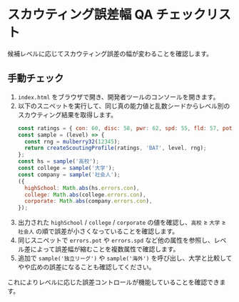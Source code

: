 # スカウティング誤差幅 QA チェックリスト

候補レベルに応じてスカウティング誤差の幅が変わることを確認します。

## 手動チェック
1. `index.html` をブラウザで開き、開発者ツールのコンソールを開きます。
2. 以下のスニペットを実行して、同じ真の能力値と乱数シードからレベル別のスカウティング結果を取得します。
   ```js
   const ratings = { con: 60, disc: 58, pwr: 62, spd: 55, fld: 57, pot: 72 };
   const sample = (level) => {
     const rng = mulberry32(12345);
     return createScoutingProfile(ratings, 'BAT', level, rng);
   };
   const hs = sample('高校');
   const college = sample('大学');
   const company = sample('社会人');
   ({
     highSchool: Math.abs(hs.errors.con),
     college: Math.abs(college.errors.con),
     corporate: Math.abs(company.errors.con),
   });
   ```
3. 出力された `highSchool` / `college` / `corporate` の値を確認し、`高校` ≥ `大学` ≥ `社会人` の順で誤差が小さくなっていることを確認します。
4. 同じスニペットで `errors.pot` や `errors.spd` など他の属性を参照し、レベル差によって誤差幅が縮むことを複数属性で確認します。
5. 追加で `sample('独立リーグ')` や `sample('海外')` を呼び出し、大学と比較してやや広めの誤差になることも確認してください。

これによりレベルに応じた誤差コントロールが機能していることを確認できます。
